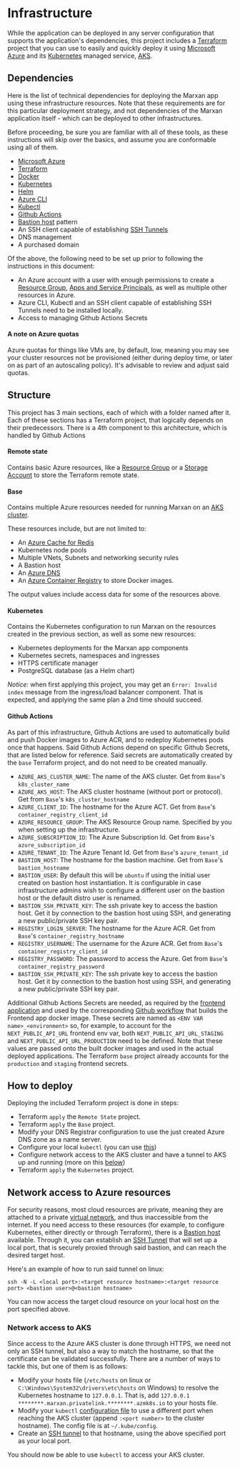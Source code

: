 # Infrastructure

While the application can be deployed in any server configuration that supports the application's
dependencies, this project includes a [Terraform](https://www.terraform.io/) project
that you can use to easily and quickly deploy it using
[Microsoft Azure](https://azure.microsoft.com/en-us/) and its [Kubernetes](https://kubernetes.io/)
managed service, [AKS](https://azure.microsoft.com/en-us/services/kubernetes-service/).

## Dependencies

Here is the list of technical dependencies for deploying the Marxan app using these infrastructure
resources. Note that these requirements are for this particular deployment strategy, and not dependencies
of the Marxan application itself - which can be deployed to other infrastructures.

Before proceeding, be sure you are familiar with all of these tools, as these instructions
will skip over the basics, and assume you are conformable using all of them. 

- [Microsoft Azure](https://azure.microsoft.com)
- [Terraform](https://www.terraform.io/)
- [Docker](https://www.docker.com/)
- [Kubernetes](https://kubernetes.io/)
- [Helm](https://helm.sh/)
- [Azure CLI](https://docs.microsoft.com/en-us/cli/azure/install-azure-cli)
- [Kubectl](https://kubernetes.io/docs/tasks/tools/)
- [Github Actions](https://github.com/features/actions)
- [Bastion host](https://en.wikipedia.org/wiki/Bastion_host) pattern
- An SSH client capable of establishing [SSH Tunnels](https://www.ssh.com/academy/ssh/tunneling/example)
- DNS management 
- A purchased domain

Of the above, the following need to be set up prior to following the instructions in this document:

- An Azure account with a user with enough permissions to create a
[Resource Group](https://docs.microsoft.com/en-us/azure/azure-resource-manager/management/overview), 
[Apps and Service Principals](https://docs.microsoft.com/en-us/azure/active-directory/develop/app-objects-and-service-principals),
as well as multiple other resources in Azure.
- Azure CLI, Kubectl and an SSH client capable of establishing SSH Tunnels need to be installed locally.
- Access to managing Github Actions Secrets

#### A note on Azure quotas

Azure quotas for things like VMs are, by default, low, meaning you may see your cluster resources not be provisioned
(either during deploy time, or later on as part of an autoscaling policy). It's advisable to review and adjust said
quotas.

## Structure

This project has 3 main sections, each of which with a folder named after it. Each of these sections has a
Terraform project, that logically depends on their predecessors. There is a 4th component to this architecture, 
which is handled by Github Actions

#### Remote state

Contains basic Azure resources, like a [Resource Group](https://docs.microsoft.com/en-us/azure/azure-resource-manager/management/overview)
or a [Storage Account](https://docs.microsoft.com/en-us/azure/storage/common/storage-account-overview)
to store the Terraform remote state.

#### Base

Contains multiple Azure resources needed for running Marxan on an 
[AKS cluster](https://azure.microsoft.com/en-us/services/kubernetes-service/).

These resources include, but are not limited to:
- An [Azure Cache for Redis](https://azure.microsoft.com/en-us/services/cache/)
- Kubernetes node pools
- Multiple VNets, Subnets and networking security rules
- A Bastion host
- An [Azure DNS](https://azure.microsoft.com/en-us/services/dns/)
- An [Azure Container Registry](https://azure.microsoft.com/en-us/services/container-registry/) to store Docker images.

The output values include access data for some of the resources above.

#### Kubernetes

Contains the Kubernetes configuration to run Marxan on the resources created in the previous section, as well as some
new resources:

- Kubernetes deployments for the Marxan app components
- Kubernetes secrets, namespaces and ingresses
- HTTPS certificate manager
- PostgreSQL database (as a Helm chart)

*Notice:* when first applying this project, you may get an `Error: Invalid index` message from the ingress/load balancer
component. That is expected, and applying the same plan a 2nd time should succeed.

#### Github Actions

As part of this infrastructure, Github Actions are used to automatically build and push Docker images to Azure ACR, and
to redeploy Kubernetes pods once that happens. Said Github Actions depend on specific Github Secrets, that are listed below
for reference. Said secrets are automatically created by the `base` Terraform project, and do not need to be created manually.

- `AZURE_AKS_CLUSTER_NAME`: The name of the AKS cluster. Get from `Base`'s `k8s_cluster_name`
- `AZURE_AKS_HOST`: The AKS cluster hostname (without port or protocol). Get from `Base`'s `k8s_cluster_hostname`
- `AZURE_CLIENT_ID`: The hostname for the Azure ACT. Get from `Base`'s `container_registry_client_id`
- `AZURE_RESOURCE_GROUP`: The AKS Resource Group name. Specified by you when setting up the infrastructure.
- `AZURE_SUBSCRIPTION_ID`: The Azure Subscription Id. Get from `Base`'s `azure_subscription_id`
- `AZURE_TENANT_ID`: The Azure Tenant Id. Get from `Base`'s `azure_tenant_id`
- `BASTION_HOST`: The hostname for the bastion machine. Get from `Base`'s `bastion_hostname`
- `BASTION_USER`: By default this will be `ubuntu` if using the initial user created on bastion host instantiation. It is configurable in case infrastructure admins wish to configure a different user on the bastion host or the default distro user is renamed.
- `BASTION_SSH_PRIVATE_KEY`: The ssh private key to access the bastion host. Get it by connection to the bastion host using SSH, and generating a new public/private SSH key pair.
- `REGISTRY_LOGIN_SERVER`: The hostname for the Azure ACR. Get from `Base`'s `container_registry_hostname`
- `REGISTRY_USERNAME`: The username for the Azure ACR. Get from `Base`'s `container_registry_client_id`
- `REGISTRY_PASSWORD`: The password to access the Azure. Get from `Base`'s `container_registry_password`
- `BASTION_SSH_PRIVATE_KEY`: The ssh private key to access the bastion host. Get it by connection to the bastion host using SSH, and generating a new public/private SSH key pair.

Additional Github Actions Secrets are needed, as required by the [frontend application](../app/README.md#env-variables)
and used by the corresponding [Github workflow](../.github/workflows/publish-marxan-docker-images.yml) that builds
the Frontend app docker image. These secrets are named as `<ENV VAR name>_<environment>` so, for example, to account for
the `NEXT_PUBLIC_API_URL` frontend env var, both `NEXT_PUBLIC_API_URL_STAGING` and `NEXT_PUBLIC_API_URL_PRODUCTION` need
to be defined. Note that these values are passed onto the built docker images and used in the actual deployed applications.
The Terraform `base` project already accounts for the `production` and `staging` frontend secrets.

## How to deploy

Deploying the included Terraform project is done in steps:
- Terraform `apply` the `Remote State` project.
- Terraform `apply` the `Base` project.
- Modify your DNS Registrar configuration to use the just created Azure DNS zone as a name server.
- Configure your local `kubectl` (you can use [this](https://docs.microsoft.com/en-us/cli/azure/aks?view=azure-cli-latest#az-aks-get-credentials))
- Configure network access to the AKS cluster and have a tunnel to AKS up and running (more on this [below](#network-access-to-azure-resources))
- Terraform `apply` the `Kubernetes` project.


## Network access to Azure resources

For security reasons, most cloud resources are private, meaning they are attached to a private 
[virtual network](https://docs.microsoft.com/en-us/azure/virtual-network/virtual-networks-overview),
and thus inaccessible from the internet. If you need access to these resources (for example, to configure
Kubernetes, either directly or through Terraform), there is a [Bastion host](https://en.wikipedia.org/wiki/Bastion_host)
available. Through it, you can establish an [SSH Tunnel](https://www.ssh.com/academy/ssh/tunneling/example)
that will set up a local port, that is securely proxied through said bastion, and can reach the desired target host.

Here's an example of how to run said tunnel on linux:

`ssh -N -L <local port>:<target resource hostname>:<target resource port> <bastion user>@<bastion hostname>`

You can now access the target cloud resource on your local host on the port specified above.


### Network access to AKS

Since access to the Azure AKS cluster is done through HTTPS, we need not only an SSH tunnel, but also a way
to match the hostname, so that the certificate can be validated successfully. There are a number of ways to tackle
this, but one of them is as follows:

- Modify your hosts file (`/etc/hosts` on linux or `C:\Windows\System32\drivers\etc\hosts` on Windows) to resolve the Kubernetes hostname to `127.0.0.1`.
That is, add `127.0.0.1 ********.marxan.privatelink.********.azmk8s.io` to your hosts file.
- Modify your `kubectl` [configuration file](https://kubernetes.io/docs/concepts/configuration/organize-cluster-access-kubeconfig/) 
to use a different port when reaching the AKS cluster (append `:<port number>` to the cluster hostname). The config file is at `~/.kube/config`.
- Create an [SSH tunnel](#network-access-to-azure-resources) to that hostname, using the above specified port as
your local port.

You should now be able to use `kubectl` to access your AKS cluster.
